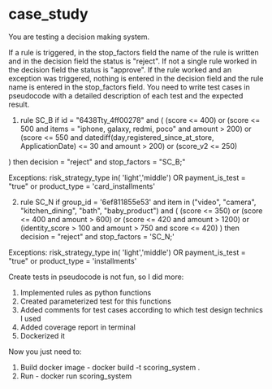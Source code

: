# case_study

You are testing a decision making system.


If a rule is triggered, in the stop_factors field the name of the rule is written and in the decision field the status is "reject".
If not a single rule worked in the decision field the status is "approve".
If the rule worked and an exception was triggered, nothing is entered in the decision field and the rule name is entered in the stop_factors field.
You need to write test cases in pseudocode with a detailed description of each test and the expected result.

1. rule SC_B
if id = "6438Tty_4ff00278"
and
( (score <= 400)
    or
    (score <= 500 and items = "iphone, galaxy, redmi, poco" and amount > 200)
    or
    (score <= 550 and datediff(day,registered_since_at_store, ApplicationDate) <= 30 and amount > 200)
    or
    (score_v2 <= 250)

)
then decision = "reject" and stop_factors = "SC_B;"

Exceptions: risk_strategy_type in( 'light','middle') OR payment_is_test = "true" or product_type = 'card_installments' 


2. rule SC_N
if group_id = '6ef811855e53'
and item in ("video", "camera", "kitchen_dining", "bath", "baby_product")
and (	(score <= 350) or
        (score <= 400 and amount > 600) or
        (score <= 420 and amount > 1200) or
        (identity_score > 100 and amount > 750
        and score <= 420)
)
then decision = "reject" and stop_factors = 'SC_N;'


Exceptions: risk_strategy_type in( 'light','middle') OR payment_is_test = "true" or product_type = 'installments' 


Create tests in pseudocode is not fun, so I did more:

1. Implemented rules as python functions
2. Created parameterized test for this functions
3. Added comments for test cases according to which test design technics I used
4. Added coverage report in terminal
5. Dockerized it

Now you just need to:
1. Build docker image - docker build -t scoring_system .
2. Run - docker run scoring_system



